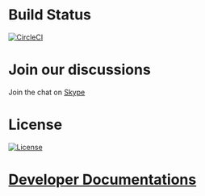 # Build Status

[![CircleCI](https://circleci.com/gh/OpenCHS/openchs-client.svg?style=svg)](https://circleci.com/gh/OpenCHS/openchs-client)

# Join our discussions
Join the chat on [Skype](https://join.skype.com/xiTU162DSJTd)

# License
[![License](https://img.shields.io/badge/license-AGPL-green.svg?style=flat)](https://github.com/openchs/openchs-client/blob/master/LICENSE)

# [Developer Documentations](https://avni.readme.io/docs/developer-environment-setup-ubuntu)
